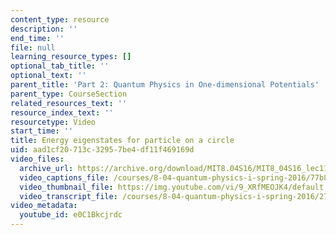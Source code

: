 ```yaml
---
content_type: resource
description: ''
end_time: ''
file: null
learning_resource_types: []
optional_tab_title: ''
optional_text: ''
parent_title: 'Part 2: Quantum Physics in One-dimensional Potentials'
parent_type: CourseSection
related_resources_text: ''
resource_index_text: ''
resourcetype: Video
start_time: ''
title: Energy eigenstates for particle on a circle
uid: aad1cf20-713c-3295-7be4-df11f469169d
video_files:
  archive_url: https://archive.org/download/MIT8.04S16/MIT8_04S16_lec11_s1_300k.mp4
  video_captions_file: /courses/8-04-quantum-physics-i-spring-2016/77b82f6c163d55d9a96131bf29980cc4_e0C1Bkcjrdc.vtt
  video_thumbnail_file: https://img.youtube.com/vi/9_XRfMEOJK4/default.jpg
  video_transcript_file: /courses/8-04-quantum-physics-i-spring-2016/27a501dbee96792c3f606f9694cf25cc_e0C1Bkcjrdc.pdf
video_metadata:
  youtube_id: e0C1Bkcjrdc
---
```

